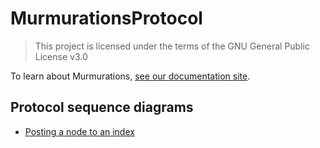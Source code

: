 # MurmurationsProtocol

> This project is licensed under the terms of the GNU General Public License v3.0

To learn about Murmurations, [see our documentation site](https://docs.murmurations.network/about/introduction.html).

## Protocol sequence diagrams

- [Posting a node to an index](./index_post_node.md)
